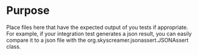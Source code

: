 # Purpose

Place files here that have the expected output of you tests if appropriate.  For example, if your integration test generates a json result, you can easily compare it to a json file with the org.skyscreamer.jsonassert.JSONAssert class.
